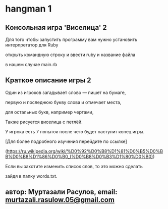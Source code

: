 # hangman 1

## Консольная игра 'Виселица' 2

Для того чтобы запустить программу вам нужно установить интерпретатор для Ruby

открыть командную строку и ввести ruby и  название файла

в нашем случае main.rb

## Краткое описание игры 2

Один из игроков загадывает слово — пишет на бумаге,

первую и последнюю букву слова и отмечает места,

для остальных букв, например чертами,

Также рисуется виселица с петлёй.

У игрока есть 7 попыток после чего будет наступит конец игры.

[Для более подробного изучения перейдите по ссылке]

(https://ru.wikipedia.org/wiki/%D0%92%D0%B8%D1%81%D0%B5%D0%BB%D0%B8%D1%86%D0%B0_(%D0%B8%D0%B3%D1%80%D0%B0))

Если вы захотите изменить список слов, то это можно сделать 

зайдя в папку words.txt.

## автор: Муртазали Расулов, email: murtazali.rasulow.05@gmail.com

